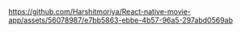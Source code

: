 
https://github.com/Harshitmoriya/React-native-movie-app/assets/56078987/e7bb5863-ebbe-4b57-96a5-297abd0569ab


